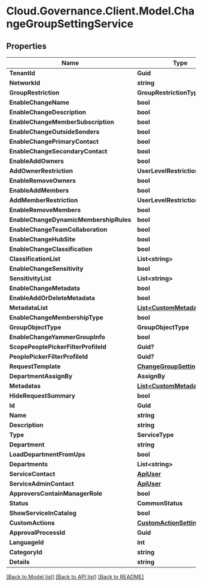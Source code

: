 # Cloud.Governance.Client.Model.ChangeGroupSettingService
## Properties

Name | Type | Description | Notes
------------ | ------------- | ------------- | -------------
**TenantId** | **Guid** |  | [optional] 
**NetworkId** | **string** |  | [optional] 
**GroupRestriction** | **GroupRestrictionType** |  | [optional] 
**EnableChangeName** | **bool** |  | [optional] 
**EnableChangeDescription** | **bool** |  | [optional] 
**EnableChangeMemberSubscription** | **bool** |  | [optional] 
**EnableChangeOutsideSenders** | **bool** |  | [optional] 
**EnableChangePrimaryContact** | **bool** |  | [optional] 
**EnableChangeSecondaryContact** | **bool** |  | [optional] 
**EnableAddOwners** | **bool** |  | [optional] 
**AddOwnerRestriction** | **UserLevelRestrictionType** |  | [optional] 
**EnableRemoveOwners** | **bool** |  | [optional] 
**EnableAddMembers** | **bool** |  | [optional] 
**AddMemberRestriction** | **UserLevelRestrictionType** |  | [optional] 
**EnableRemoveMembers** | **bool** |  | [optional] 
**EnableChangeDynamicMembershipRules** | **bool** |  | [optional] 
**EnableChangeTeamCollaboration** | **bool** |  | [optional] 
**EnableChangeHubSite** | **bool** |  | [optional] 
**EnableChangeClassification** | **bool** |  | [optional] 
**ClassificationList** | **List&lt;string&gt;** |  | [optional] 
**EnableChangeSensitivity** | **bool** |  | [optional] 
**SensitivityList** | **List&lt;string&gt;** |  | [optional] 
**EnableChangeMetadata** | **bool** |  | [optional] 
**EnableAddOrDeleteMetadata** | **bool** |  | [optional] 
**MetadataList** | [**List&lt;CustomMetadata&gt;**](CustomMetadata.md) |  | [optional] 
**EnableChangeMembershipType** | **bool** |  | [optional] 
**GroupObjectType** | **GroupObjectType** |  | [optional] 
**EnableChangeYammerGroupInfo** | **bool** |  | [optional] 
**ScopePeoplePickerFilterProfileId** | **Guid?** |  | [optional] 
**PeoplePickerFilterProfileId** | **Guid?** |  | [optional] 
**RequestTemplate** | [**ChangeGroupSettingRequest**](ChangeGroupSettingRequest.md) |  | [optional] 
**DepartmentAssignBy** | **AssignBy** |  | [optional] 
**Metadatas** | [**List&lt;CustomMetadata&gt;**](CustomMetadata.md) |  | [optional] 
**HideRequestSummary** | **bool** |  | [optional] 
**Id** | **Guid** |  | [optional] 
**Name** | **string** |  | [optional] 
**Description** | **string** |  | [optional] 
**Type** | **ServiceType** |  | [optional] 
**Department** | **string** |  | [optional] 
**LoadDepartmentFromUps** | **bool** |  | [optional] 
**Departments** | **List&lt;string&gt;** |  | [optional] 
**ServiceContact** | [**ApiUser**](ApiUser.md) |  | [optional] 
**ServiceAdminContact** | [**ApiUser**](ApiUser.md) |  | [optional] 
**ApproversContainManagerRole** | **bool** |  | [optional] 
**Status** | **CommonStatus** |  | [optional] 
**ShowServiceInCatalog** | **bool** |  | [optional] 
**CustomActions** | [**CustomActionSettings**](CustomActionSettings.md) |  | [optional] 
**ApprovalProcessId** | **Guid** |  | [optional] 
**LanguageId** | **int** |  | [optional] 
**CategoryId** | **string** |  | [optional] 
**Details** | **string** |  | [optional] 

[[Back to Model list]](../README.md#documentation-for-models) [[Back to API list]](../README.md#documentation-for-api-endpoints) [[Back to README]](../README.md)

